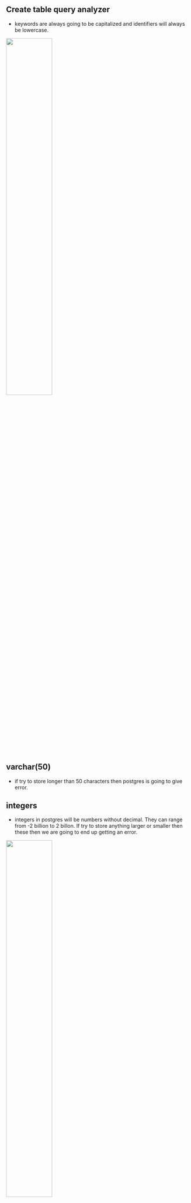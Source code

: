 ## Create table query analyzer

- keywords are always going to be capitalized and identifiers will always be lowercase.

[<img src="./pictures/create_table_query_analyzer.png" width="50%"/>](./pictures/create_table_query_analyzer.png)

## varchar(50)

- if try to store longer than 50 characters then postgres is going to give error.

## integers

- integers in postgres will be numbers without decimal. They can range from -2 billion to 2 billon. If try to store anything larger or smaller then these then we are going to end up getting an error.

[<img src="./pictures/varchar_integer.png" width="50%"/>](./pictures/varchar_integer.png)

## Math operations

- We can perform these math operations between two columns. We can write sql to transform or process data before we receive it.

[<img src="./pictures/math_operators.png" width="50%"/>](./pictures/math_operators.png)

## String functions

- There are also a set of operators we can use to manipulate strings. And in addition to these operators, there's something else called functions we can use as well.

[<img src="./pictures/string_operators.png" width="50%"/>](./pictures/string_operators.png)

## Select query where clause sequence

[<img src="./pictures/select_where_sequence.png" width="50%"/>](./pictures/select_where_sequence.png)

## Where clause 

[<img src="./pictures/comparision_math_operators.png" width="50%"/>](./pictures/comparision_math_operators.png)

## One to one and many to one relationship

[<img src="./pictures/one_to_many_and_many_to_one.png" width="50%"/>](./pictures/one_to_many_and_many_to_one.png)

## One to one

[<img src="./pictures/one_to_one.png" width="50%"/>](./pictures/one_to_one.png)

## many to many

[<img src="./pictures/many_to_many.png" width="50%"/>](./pictures/many_to_many.png)

## Four relationships

[<img src="./pictures/four_relationships.png" width="50%"/>](./pictures/four_relationships.png)

## Primary keys and foreign keys

- primary key is unique. value in primary key is unique and never going to be changed.
- goal of foreign key is to somehow relate 1 record in a table to another record in another or same table.

[<img src="./pictures/primary_foreign_keys.png" width="50%"/>](./pictures/primary_foreign_keys.png)

[<img src="./pictures/primary_foreign_example.png" width="50%"/>](./pictures/primary_foreign_example.png)

## Primary keys vs foreign keys

[<img src="./pictures/primary_vs_foreign.png" width="50%"/>](./pictures/primary_vs_foreign.png)

## Foreign keys

[<img src="./pictures/foreign_keys1.png" width="50%"/>](./pictures/foreign_keys1.png)

[<img src="./pictures/foreign_keys2.png" width="50%"/>](./pictures/foreign_keys2.png)

## Foreign key cases

[<img src="./pictures/foreign_key_cases.png" width="50%"/>](./pictures/foreign_key_cases.png)

## What if we delete a row in table

- If we delete a row in table with a SERIAL type column then there won't be any other record with the same id. No serial id ever gets reused even if the row ever gets deleted.

[<img src="./pictures/constraints_in_delete.png" width="50%"/>](./pictures/constraints_in_delete.png)

## join

[<img src="./pictures/imaginary_table_after_join.png" width="50%"/>](./pictures/imaginary_table_after_join.png)

- You can kind of imagine that our database is making a temporary copy of that initial table in this case comments. And then we can once again kind of imagine that this imaginary table right here gets renamed to something like comments with users. And then finally, we can also imagine that the database is then going to iterate through all these different rows and it's going to try to match each of these rows together with the row from the users table using the matching statement that we put on the other side of on.

[<img src="./pictures/notes_on_join.png" width="50%"/>](./pictures/notes_on_join.png)


[<img src="./pictures/order_of_from_join_matters.png" width="50%"/>](./pictures/order_of_from_join_matters.png)

- Here simple join statement won't print photo with null user id.

[<img src="./pictures/order_of_from_join_matters_2.png" width="50%"/>](./pictures/order_of_from_join_matters_2.png)

- If there is ever a row from our source table of photos that does not match up with the row from users, then that row right there gets dropped from the overall result set.

## Inner Join

- Whenever you use the keyword, join by itself inside of a query that is by default an inner join. You can write out either join or alternatively inner join to indicate that you want to do an inner join.

[<img src="./pictures/inner_join.png" width="50%"/>](./pictures/inner_join.png)

## Left outer join

[<img src="./pictures/left_outer_join.png" width="50%"/>](./pictures/left_outer_join.png)

[<img src="./pictures/left_outer_join_2.png" width="50%"/>](./pictures/left_outer_join_2.png)

## Right Outer join

[<img src="./pictures/right_outer_join.png" width="50%"/>](./pictures/right_outer_join.png)

[<img src="./pictures/right_outer_join_2.png" width="50%"/>](./pictures/right_outer_join_2.png)

## Full Join

[<img src="./pictures/full_join.png" width="50%"/>](./pictures/full_join.png)

[<img src="./pictures/full_join_2.png" width="50%"/>](./pictures/full_join_2.png)


## order matters

- yes, there is a difference in the order in which we list these tables in the from and join statement whenever we use a left or right outer, join the left and right outer joins. We definitely want to keep in mind the order of these tables so we list them out but with an inner join or a outer join in general, it doesn't make a difference.

[<img src="./pictures/order_of_table_in_from_join.png" width="50%"/>](./pictures/order_of_table_in_from_join.png)

## Group and aggregates

[<img src="./pictures/group_and_aggregates.png" width="50%"/>](./pictures/group_and_aggregates.png)

## Group by

[<img src="./pictures/group_by_1.png" width="50%"/>](./pictures/group_by_1.png)

[<img src="./pictures/group_by_2.png" width="50%"/>](./pictures/group_by_2.png)

## combining group by and aggregates

[<img src="./pictures/combining_group_by_aggregate.png" width="50%"/>](./pictures/combining_group_by_aggregate.png)

## difference between a where and a having

- Having is very similar to where. Its goal is to filter out some amount of information. The difference between where and having, however, is that where is going to operate on filtering out some number of rows, whereas having is going to filter out some number of groups. 
- You are never going to see having without a group by. So you will always have a group by net right before a having.
- You don't have to have a having if you have a group by, but if you want to do any filtering on the groups you will make use of having.

# Subquery

[<img src="./pictures/shape_of_query.png" width="50%"/>](./pictures/shape_of_query.png)

- The very first one inside the select statement is producing a single value. The two inside the from and join statements are producing a source of rows and then finally the last one down here inside the where clause is producing a single column.

- So one that produces a value, one that produces a set of rows and one that produces a single column, is the real trick to understanding this subquery stuff.

- The reason that making use of a subquery in different locations is challenging to understand is that whenever we write out these subqueries in different spots, we have to change the type or the shape of data that is being returned from the inner query.

[<img src="./pictures/subquery_001.png" width="50%"/>](./pictures/subquery_001.png)

- As you can see there are 4 different subqueries in the below example.

[<img src="./pictures/subquery_example.png" width="50%"/>](./pictures/subquery_example.png)

# Subquery in select

[<img src="./pictures/select_subquery.png" width="50%"/>](./pictures/select_subquery.png)

## Subquery in from

[<img src="./pictures/subquery_from.png" width="50%"/>](./pictures/subquery_from.png)

[<img src="./pictures/subquery_from_2.png" width="50%"/>](./pictures/subquery_from_2.png)

- The result of these subquery has only columns, name and price to weight ratio. So inside of our select statement, if we asked for just price by itself, we would get an error.

[<img src="./pictures/subquery_from_01.png" width="50%"/>](./pictures/subquery_from_01.png)

- we do not have to return a set of rows or columns from a subquery inside of a from clause. We can return just one single value as long as the outer select statements, the where and so on are compatible with it.

## One row and one column which referred to as a value. That's one single value


# Subquery in join

[<img src="./pictures/subquery_in_join.png" width="50%"/>](./pictures/subquery_in_join.png)

# Subquery in where

- So when we start talking about subqueries being used inside of a where clause and we start to think about the type or structure of data that is returned from the subquery, a valid subquery is going to be valid or not, depending upon the operator right here that we are using.

- So in some cases we are allowed to write a subquery that is going to return only one single value. In other cases, if we use a different operator, we might be allowed to write a subquery that's going to return a list or a single column of values. It all comes down to the operator that we are using.

- If we get back a single column of values, then we are allowed to use that with an in operator.

[<img src="./pictures/subquery_with_where.png" width="50%"/>](./pictures/subquery_with_where.png)

# Subquery with where operators

[<img src="./pictures/where_operator_subquery.png" width="50%"/>](./pictures/where_operator_subquery.png)

# Correlated queries

- So in other words, when we are executing a where for just one row right, we can imagine that the following thing occurs. The subquery runs, we get all of the different rows for products and then we execute the where for every row that we just fetched.
- You can kind of imagine that this is like a double nested for loop if you are familiar with a for loop in general, for every row that we're going to iterate over on the outer query, we're going to iterate over all of our different products on the inner query. So it's kind of like a nested for loop.
- We can make use of a correlated subquery not only inside of where, we can use them just about anywhere.

[<img src="./pictures/correlated_queries.png" width="50%"/>](./pictures/correlated_queries.png)


# Categories of data types in postgresql

- So here are some of the different categories of data types we have access to. Now, I want to stress the word categories and say the numbers category. There are many different subtypes that we can get access to.

[<img src="./pictures/data_type_category.png" width="50%"/>](./pictures/data_type_category.png)

- rule of thumb here is that whenever we are trying to store numbers, that must be 100% accurate, like the number of grams of gold that someone owns or the their bank account currency or how much money they have inside their bank account. Even though there is a performance hit to making use of a types decimal or numeric, we want to use decimal or numeric. If we ever trying to store some kind of number that's going to have a decimal tied to it and we don't really need to be 100% precise, that's when we will reach for these other types of real double precision and float.

[<img src="./pictures/numeric_data_type.png" width="50%"/>](./pictures/numeric_data_type.png)

[<img src="./pictures/number_data_type_02.png" width="50%"/>](./pictures/number_data_type_02.png)

# Character data types

-  Char(5) : we provide a string to Postgres that is longer than five characters, then Postgres is going to trim characters until it just gets down to five. And likewise, if we provide a string less than five characters, Postgres is going to insert spaces to the right hand side until it gets up to five.
- VARCHAR(5): we provide a string to Postgres that is longer than five characters, then Postgres is going to trim characters until it just gets down to five. If we put in a string less than five characters, no spaces will be added, as was the case with Char.
- Now, just so you know, there is no performance difference between these different character types, which is kind of unlike many other types of databases. So you should pick the type that best suits your application. You don't have to worry about trying to pick the exact correct value of VarChar in order to optimize any performance or anything like that.

[<img src="./pictures/character_data_type.png" width="50%"/>](./pictures/character_data_type.png)


# Boolean data types

- But what you need to know is that we can actually provide different values to Postgres, tell it to treat it as a boolean and it will automatically convert these different values into true or false for us.
- Well, in the past, other databases and some different languages that we use to interact with databases have used a precedence of saying, rather than storing a boolean value of true or false, they instead might just store a one or a zero. So this is kind of some backwards support, support for other databases, support for other languages, or at least for other engineers coming into the Postgres world.
- And besides true and false Boolean values or Boolean type columns can also store a value of null, which essentially means, well, we don't know. There's no value here.

[<img src="./pictures/boolean_data_type.png" width="50%"/>](./pictures/boolean_data_type.png)

# Date data types

[<img src="./pictures/date_data_types.png" width="50%"/>](./pictures/date_data_types.png)

# Time data type

- We can store a time without a time zone or a time with a time zone as well.
- So we could designate a time type or a type of time without time zone. They mean the exact same thing.

[<img src="./pictures/time_with_zone.png" width="50%"/>](./pictures/time_with_zone.png)

- the eastern coast of the United States, it will be converted into 01:23 minus 05. The -05 right there indicates five hours behind UTC time.

[<img src="./pictures/time_without_zone.png" width="50%"/>](./pictures/time_without_zone.png)

# Interval data type

[<img src="./pictures/interval_type.png" width="50%"/>](./pictures/interval_type.png)

# Row level validation

[<img src="./pictures/row_level_validation.png" width="50%"/>](./pictures/row_level_validation.png)

# NULL constraint

- So in other words, we can't add a rule to this price column and say that there can't be null values because there's already one right there.
- So we have to somehow deal with all the null values inside this table before we can apply a constraint to it.
- We can either try to find all the rows inside this table that have a price of null and delete them. After we delete all those rows, we can then run this alter table command once again. And because there's no null values inside of price, it should succeed. Alternatively, we could write out a little bit of SQL that will find all the different rows inside this table with a price of null and update it to some other value.

[<img src="./pictures/null_constraint.png" width="50%"/>](./pictures/null_constraint.png)


# default column values

- if we are setting up a default for, say, a VARCHAR column or a text column or a date or a Boolean, we could put the appropriate type inside of here. So for example, if we were setting up the default for VARCHAR. We had put in a default value of a string and set instead. So something like a string. If it was for a boolean column, we could put in a default of true or false, and for maybe a time we could put in a default time.

[<img src="./pictures/default_colum_values.png" width="50%"/>](./pictures/default_colum_values.png)

# unique constraint

- We cannot add this unique constraint unless all the values inside that column are already unique. So we have to clean up all the duplicate values first before we can apply this constraint.
- So let's say that we want to manually modify the name of this product right here. So I'm going to change its name to how about Red Shirt and then click Okay. Now, just making that change doesn't actually modify any value after making that change. If I refresh the table again. You'll notice that it reverts back to shirt. So after we manually make a change like this, we have to click on this little grid button right here that's going to save the changes that we have manually made inside this table.

[<img src="./pictures/unique_constraint.png" width="50%"/>](./pictures/unique_constraint.png)

# Multi column uniqueness

- We're going to make sure that all the different products we add in have a unique combination of name and department.

[<img src="./pictures/multi_column_uniqueness.png" width="50%"/>](./pictures/multi_column_uniqueness.png)